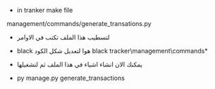 - in tranker make file

management/commands/generate_transations.py


- لتسطيب هذا الملف تكتب في الاوامر 
- black هوا لتعديل شكل الكود 
black tracker\management\commands\*


- يمكنك الان انشاء اشياء في هذا الملف ثم لتشغيلها
- py manage.py generate_transactions